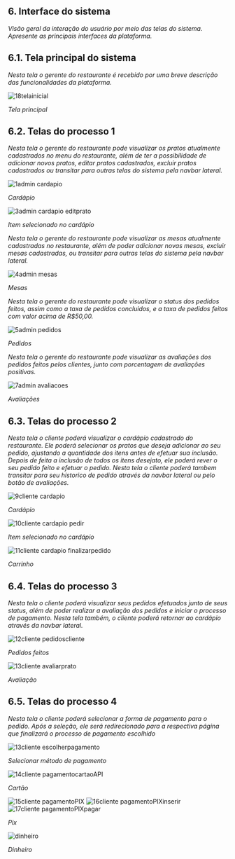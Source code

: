 
## 6. Interface do sistema

_Visão geral da interação do usuário por meio das telas do sistema. Apresente as principais interfaces da plataforma._

## 6.1. Tela principal do sistema

_Nesta tela o gerente do restaurante é recebido por uma breve descrição das funcionalidades da plataforma._

![18telainicial](https://github.com/ICEI-PUC-Minas-PPLES-TI/plf-es-2024-1-ti2-1372100-grupo-4-restaurante/assets/129969591/f12e9177-8d82-46ec-9327-afc817534b57)

_Tela principal_


## 6.2. Telas do processo 1

_Nesta tela o gerente do restaurante pode visualizar os pratos atualmente cadastrados no menu do restaurante, além de ter a possibilidade de adicionar novos pratos, editar pratos cadastrados, excluir pratos cadastrados ou transitar para outras telas do sistema pela navbar lateral._

![1admin cardapio](https://github.com/ICEI-PUC-Minas-PPLES-TI/plf-es-2024-1-ti2-1372100-grupo-4-restaurante/assets/129969591/50598572-ddde-4e5c-8080-64e02395d8ae)

_Cardápio_

![3admin cardapio editprato](https://github.com/ICEI-PUC-Minas-PPLES-TI/plf-es-2024-1-ti2-1372100-grupo-4-restaurante/assets/129969591/dc9aaa63-d8a0-4456-b123-3ad792956a9b)

_Item selecionado no cardápio_

_Nesta tela o gerente do restaurante pode visualizar as mesas atualmente cadastradas no restaurante, além de poder adicionar novas mesas, excluir mesas cadastradas, ou transitar para outras telas do sistema pela navbar lateral._

![4admin mesas](https://github.com/ICEI-PUC-Minas-PPLES-TI/plf-es-2024-1-ti2-1372100-grupo-4-restaurante/assets/129969591/0ff38bcf-6662-4bed-869e-ee0371e7fa68)

_Mesas_

_Nesta tela o gerente do restaurante pode visualizar o status dos pedidos feitos, assim como a taxa de pedidos concluidos, e a taxa de pedidos feitos com valor acima de R$50,00._

![5admin pedidos](https://github.com/ICEI-PUC-Minas-PPLES-TI/plf-es-2024-1-ti2-1372100-grupo-4-restaurante/assets/129969591/5f0696a5-4571-4c31-b933-693a05ae5e7f)

_Pedidos_

_Nesta tela o gerente do restaurante pode visualizar as avaliações dos pedidos feitos pelos clientes, junto com porcentagem de avaliações positivas._

![7admin avaliacoes](https://github.com/ICEI-PUC-Minas-PPLES-TI/plf-es-2024-1-ti2-1372100-grupo-4-restaurante/assets/129969591/4a9e39db-f2cb-4b7d-94ea-2c80d6042d98)


_Avaliações_


## 6.3. Telas do processo 2

_Nesta tela o cliente poderá visualizar o cardápio cadastrado do restaurante. Ele poderá selecionar os pratos que deseja adicionar ao seu pedido, ajustando a quantidade dos itens antes de efetuar sua inclusão. Depois de feita a inclusão de todos os itens desejato, ele poderá rever o seu pedido feito e efetuar o pedido. Nesta tela o cliente poderá tambem transitar para seu historico de pedido através da navbar lateral ou pelo botão de avaliações._

![9cliente cardapio](https://github.com/ICEI-PUC-Minas-PPLES-TI/plf-es-2024-1-ti2-1372100-grupo-4-restaurante/assets/129969591/4551a5bd-23af-41d2-b36c-fc4b62b0b32c)

_Cardápio_

![10cliente cardapio pedir](https://github.com/ICEI-PUC-Minas-PPLES-TI/plf-es-2024-1-ti2-1372100-grupo-4-restaurante/assets/129969591/14c8a39a-cc33-4461-a983-1b98f924af49)

_Item selecionado no cardápio_

![11cliente cardapio finalizarpedido](https://github.com/ICEI-PUC-Minas-PPLES-TI/plf-es-2024-1-ti2-1372100-grupo-4-restaurante/assets/129969591/f420b275-7398-48df-8721-66743bb5c1f0)

_Carrinho_

## 6.4. Telas do processo 3

_Nesta tela o cliente poderá visualizar seus pedidos efetuados junto de seus status, além de poder realizar a avaliação dos pedidos e iniciar o processo de pagamento. Nesta tela também, o cliente poderá retornar ao cardápio através da navbar lateral._

![12cliente pedidoscliente](https://github.com/ICEI-PUC-Minas-PPLES-TI/plf-es-2024-1-ti2-1372100-grupo-4-restaurante/assets/129969591/c51675d1-f02d-4918-9663-b6cc76a00a2b)

_Pedidos feitos_

![13cliente avaliarprato](https://github.com/ICEI-PUC-Minas-PPLES-TI/plf-es-2024-1-ti2-1372100-grupo-4-restaurante/assets/129969591/618c28ca-370d-4f6b-9e80-88db0cb1be9b)

_Avaliação_

## 6.5. Telas do processo 4

_Nesta tela o cliente poderá selecionar a forma de pagamento para o pedido. Após a seleção, ele será redirecionado para a respectiva página que finalizará o processo de pagamento escolhido_

![13cliente escolherpagamento](https://github.com/ICEI-PUC-Minas-PPLES-TI/plf-es-2024-1-ti2-1372100-grupo-4-restaurante/assets/129969591/7cc53351-2405-4f4a-af6f-2316ab2d0c6c)

_Selecionar método de pagamento_

![14cliente pagamentocartaoAPI](https://github.com/ICEI-PUC-Minas-PPLES-TI/plf-es-2024-1-ti2-1372100-grupo-4-restaurante/assets/129969591/3fb6951f-9331-45b5-a67b-b74d8b158026)

_Cartão_

![15cliente pagamentoPIX](https://github.com/ICEI-PUC-Minas-PPLES-TI/plf-es-2024-1-ti2-1372100-grupo-4-restaurante/assets/129969591/d1d1ccb2-49af-4026-a459-8142d7996674)
![16cliente pagamentoPIXinserir](https://github.com/ICEI-PUC-Minas-PPLES-TI/plf-es-2024-1-ti2-1372100-grupo-4-restaurante/assets/129969591/de86d8f2-2429-4271-8eaf-4d1cb37d579e)
![17cliente pagamentoPIXpagar](https://github.com/ICEI-PUC-Minas-PPLES-TI/plf-es-2024-1-ti2-1372100-grupo-4-restaurante/assets/129969591/6c8c8ee6-059f-413c-81fe-ae823206f514)

_Pix_

![dinheiro](https://github.com/ICEI-PUC-Minas-PPLES-TI/plf-es-2024-1-ti2-1372100-grupo-4-restaurante/assets/129969591/190ea199-fafa-4e51-a5e1-b961945f9853)

_Dinheiro_
